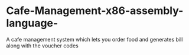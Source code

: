 # Cafe-Management-x86-assembly-language-
A cafe management system which lets you order food and generates bill along with the voucher codes
